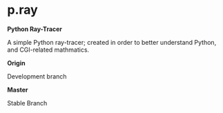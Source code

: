 # p.ray
<b>Python Ray-Tracer</b>

A simple Python ray-tracer; created in order to better understand Python, and CGI-related mathmatics.

<b>Origin</b>

Development branch

<b>Master</b>

Stable Branch
